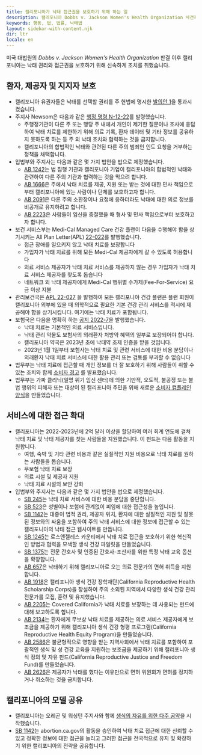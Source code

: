 ```yaml
---
title: 캘리포니아가 낙태 접근권을 보호하기 위해 하는 일
description: 캘리포니아 Dobbs v. Jackson Women's Health Organization 사건후에 낙태 권리와 접근권을 보호하기 위해 신속하게 조치를 취했습니다.
keywords: 행동, 법, 법률, 낙태법
layout: sidebar-with-content.njk
dir: ltr
locale: en
---
```


미국 대법원의 _Dobbs v. Jackson Women's Health Organization_ 판결 이후 캘리포니아는 낙태 권리와 접근권을 보호하기 위해 신속하게 조치를 취했습니다.

## 환자, 제공자 및 지지자 보호

- 캘리포니아 유권자들은 낙태를 선택할 권리를 주 헌법에 명시한 [발의안 1](https://leginfo.legislature.ca.gov/faces/codes_displaySection.xhtml?lawCode=CONS&sectionNum=SEC.%201.1.&article=I)을 통과시켰습니다.
- 주지사 Newsom은 다음과 같은 [행정 명령 N-12-22](https://www.gov.ca.gov/wp-content/uploads/2022/06/6.27.22-EO-N-12-22-Reproductive-Freedom.pdf?emrc=4e1397)를 발령했습니다.
  - 주행정기관이 다른 주 또는 행당 주 내에서 개인이 제기한 질문이나 조사에 응답하여 낙태 치료를 제한하기 위해 의료 기록, 환자 데이터 및 기타 정보를 공유하지 못하도록 하는 등 주 외 낙태 조치와 협력하는 것을 금지합니다.
  - 캘리포니아의 합법적인 낙태와 관련된 다른 주의 범죄인 인도 요청을 거부하는 정책을 채택합니다.
- 입법부와 주지사는 다음과 같은 몇 가지 법안을 법으로 제정했습니다.
  - [AB 1242](https://leginfo.legislature.ca.gov/faces/billNavClient.xhtml?bill_id=202120220AB1242)는 법 집행 기관과 캘리포니아 기업이 캘리포니아의 합법적인 낙태와 관련하여 다른 주의 기관과 협력하는 것을 막으려 합니다.
  - [AB 1666](https://leginfo.legislature.ca.gov/faces/billNavClient.xhtml?bill_id=202120220AB1666)은 주에서 낙태 치료를 제공, 지원 또는 받는 것에 대한 민사 책임으로부터 캘리포니아에 있는 사람이나 단체를 보호하고자 합니다.
  - [AB 2091](https://leginfo.legislature.ca.gov/faces/billNavClient.xhtml?bill_id=202120220AB2091)은 다른 주의 소환장이나 요청에 응하더라도 낙태에 대한 의료 정보를 비공개로 유지하려고 합니다.
  - [AB 2223](https://leginfo.legislature.ca.gov/faces/billNavClient.xhtml?bill_id=202120220AB2223)은 사람들이 임신을 중절했을 때 형사 및 민사 책임으로부터 보호하고자 합니다.
- 보건 서비스부는 Medi-Cal Managed Care 건강 플랜이 다음을 수행해야 함을 상기시키는 All Plan Letter(APL) [22-022](https://www.dhcs.ca.gov/formsandpubs/Documents/MMCDAPLsandPolicyLetters/APL2022/APL22-022.pdf)를 발행했습니다.
  - 접근 장애를 일으키지 않고 낙태 치료를 보장합니다
  - 가입자가 낙태 치료를 위해 모든 Medi-Cal 제공자에게 갈 수 있도록 허용합니다
  - 의료 서비스 제공자가 낙태 치료 서비스를 제공하지 않는 경우 가입자가 낙태 치료 서비스 제공자를 찾도록 돕습니다
  - 네트워크 외 낙태 제공자에게 Medi-Cal 행위별 수가제(Fee-For-Service) 요금 이상 지불
- 관리보건국은 <a href="https://www.dmhc.ca.gov/Portals/0/Docs/OPL/APL%2022-027%20-%20Timely%20Access%20to%20Emergent%20and%20Urgent%20Services%20When%20an%20Enrollee%20is%20Outside%20of%20California%20(11_7_2022).pdf?ver=gUSuuoAmq1l2ibE3R6iOWQ%3d%3d">APL 22-027</a> 을 발행하여 모든 캘리포니아 건강 플랜은 플랜 회원이 캘리포니아 외부에 있을 때 의학적으로 필요한 기본 건강 관리 서비스를 적시에 제공해야 함을 상기시킵니다. 여기에는 낙태 치료가 포함됩니다.
- 보험국은 다음을 명확히 하는 [공지 2022-7](https://www.insurance.ca.gov/0250-insurers/0300-insurers/0200-bulletins/bulletin-notices-commiss-opinion/upload/Bulletin-2022-7-Coverage-for-Abortion-and-Abortion-Related-Health-Care-Services.pdf)을 발행했습니다.
  - 낙태 치료는 기본적인 의료 서비스입니다.
  - 낙태 관리 약물도 보험사의 외래환자 처방약 혜택의 일부로 보장되어야 합니다.
  - 캘리포니아 약국은 2023년 초에 낙태약 조제 인증을 받을 것입니다.
  - 2023년 1월 1일부터 보험사는 낙태 치료 및 관련 서비스에 대한 비용 분담이나 외래환자 낙태 치료 서비스에 대한 활용 관리 또는 검토를 부과할 수 없습니다
- 법무부는 낙태 치료에 접근할 때 개인 정보를 더 잘 보호하기 위해 사람들이 취할 수 있는 조치와 함께 <a href="https://oag.ca.gov/system/files/attachments/press-docs/Consumer Alert - Abortion Privacy.pdf">소비자 경고</a> 를 발표했습니다.
- 법무부는 가짜 클리닉(일명 위기 임신 센터)에 의한 기만적, 오도적, 불공정 또는 불법 행위의 피해자 또는 대상이 된 캘리포니아 주민을 위해 새로운 [소비자 컴플레인 양식](https://oag.ca.gov/crisis-pregnancy-center-complaint)을 만들었습니다.

## 서비스에 대한 접근 확대

- 캘리포니아는 2022-2023년에 2억 달러 이상을 할당하여 여러 회계 연도에 걸쳐 낙태 치료 및 낙태 제공자를 찾는 사람들을 지원했습니다. 이 펀드는 다음 활동을 지원합니다.
  - 여행, 숙박 및 기타 관련 비용과 같은 실질적인 지원 비용으로 낙태 치료를 원하는 사람들을 돕습니다.
  - 무보험 낙태 치료 보장
  - 의료 시설 및 제공자 지원
  - 낙태 치료 시설의 보안 강화
- 입법부와 주지사는 다음과 같은 몇 가지 법안을 법으로 제정했습니다.
  - [SB 245](https://leginfo.legislature.ca.gov/faces/billNavClient.xhtml?bill_id=202120220SB245)는 낙태 치료 서비스에 대한 비용 분담을 중단합니다.
  - [SB 523](https://leginfo.legislature.ca.gov/faces/billNavClient.xhtml?bill_id=202120220SB523)은 성별이나 보험에 관계없이 피임에 대한 접근성을 높입니다.
  - [SB 1142](https://leginfo.legislature.ca.gov/faces/billNavClient.xhtml?bill_id=202120220SB1142)는 대중이 법적 권리, 제공자 위치, 환자에 대한 실질적인 지원 및 잘못된 정보와의 싸움을 포함하여 주의 낙태 서비스에 대한 정보에 접근할 수 있는 캘리포니아의 낙태 접근 웹사이트를 만듭니다.
  - [SB 1245](https://leginfo.legislature.ca.gov/faces/billNavClient.xhtml?bill_id=202120220SB1245)는 로스앤젤레스 카운티에서 낙태 치료 접근을 보호하기 위한 혁신적인 방법과 협력을 모색할 생식 건강 파일럿을 만들었습니다.
  - [SB 1375](https://leginfo.legislature.ca.gov/faces/billNavClient.xhtml?bill_id=202120220SB1375)는 전문 간호사 및 인증된 간호사-조산사를 위한 특정 낙태 교육 옵션을 확장합니다.
  - [AB 657](https://leginfo.legislature.ca.gov/faces/billNavClient.xhtml?bill_id=202120220AB657)은 낙태하기 위해 캘리포니아로 오는 의료 전문가의 면허 취득을 지원합니다.
  - [AB 1918](https://leginfo.legislature.ca.gov/faces/billNavClient.xhtml?bill_id=202120220AB1918)은 캘리포니아 생식 건강 장학재단(California Reproductive Health Scholarship Corps)을 창설하여 주의 소외된 지역에서 다양한 생식 건강 관리 전문가를 모집, 훈련 및 유지했습니다.
  - [AB 2205](https://leginfo.legislature.ca.gov/faces/billNavClient.xhtml?bill_id=202120220AB2205)는 Covered California가 낙태 치료를 보장하는 데 사용되는 펀드에 대해 보고하도록 합니다.
  - [AB 2134](https://leginfo.legislature.ca.gov/faces/billNavClient.xhtml?bill_id=202120220AB2134)는 환자에게 무보상 낙태 치료를 제공하는 의료 서비스 제공자에게 보조금을 제공하기 위해 캘리포니아 생식 건강 형평 프로그램(California Reproductive Health Equity Program)을 만들었습니다.
  - [AB 2586](https://leginfo.legislature.ca.gov/faces/billNavClient.xhtml?bill_id=202120220AB2586)은 불균형적으로 영향을 받는 지역사회에서 낙태 치료를 포함하여 포괄적인 생식 및 성 건강 교육을 지원하는 보조금을 제공하기 위해 캘리포니아 생식 정의 및 자유 펀드(California Reproductive Justice and Freedom Fund)를 만들었습니다.
  - [AB 2626](https://leginfo.legislature.ca.gov/faces/billNavClient.xhtml?bill_id=202120220AB2626)은 제공자가 낙태를 했다는 이유만으로 면허 위원회가 면허를 정지하거나 취소하는 것을 금지합니다.

## 캘리포니아의 모델 공유

- 캘리포니아는 오레곤 및 워싱턴 주지사와 함께 [생식의 자유를 위한 다주 공약](https://www.gov.ca.gov/wp-content/uploads/2022/06/Multi-State-Commitment-to-Reproductive-Freedom_Final-1.pdf?emrc=93c93c)을 시작했습니다.
- [SB 1142](https://leginfo.legislature.ca.gov/faces/billNavClient.xhtml?bill_id=202120220SB1142)는 abortion.ca.gov의 활동을 승인하여 낙태 치료 접근에 대한 신뢰할 수 있고 정확한 정보에 대한 접근을 늘리고 그러한 접근을 전국적으로 유지 및 확장하기 위한 캘리포니아의 전략을 공유합니다.
